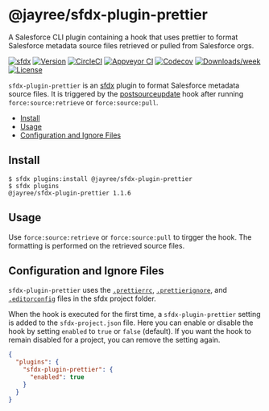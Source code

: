 # @jayree/sfdx-plugin-prettier

A Salesforce CLI plugin containing a hook that uses prettier to format Salesforce metadata source files retrieved or pulled from Salesforce orgs.

[![sfdx](https://img.shields.io/badge/cli-sfdx-brightgreen.svg)](https://developer.salesforce.com/tools/sfdxcli)
[![Version](https://img.shields.io/npm/v/@jayree/sfdx-plugin-prettier.svg)](https://npmjs.org/package/@jayree/sfdx-plugin-prettier)
[![CircleCI](https://circleci.com/gh/jayree/sfdx-plugin-prettier/tree/master.svg?style=shield)](https://circleci.com/gh/jayree/sfdx-plugin-prettier/tree/master)
[![Appveyor CI](https://ci.appveyor.com/api/projects/status/github/jayree/sfdx-plugin-prettier?branch=master&svg=true)](https://ci.appveyor.com/project/jayree/sfdx-plugin-prettier/branch/master)
[![Codecov](https://codecov.io/gh/jayree/sfdx-plugin-prettier/branch/master/graph/badge.svg)](https://codecov.io/gh/jayree/sfdx-plugin-prettier)
[![Downloads/week](https://img.shields.io/npm/dw/@jayree/sfdx-plugin-prettier.svg)](https://npmjs.org/package/@jayree/sfdx-plugin-prettier)
[![License](https://img.shields.io/npm/l/@jayree/sfdx-plugin-prettier.svg)](https://github.com/jayree/sfdx-plugin-prettier/blob/master/package.json)

`sfdx-plugin-prettier` is an [sfdx](https://developer.salesforce.com/tools/sfdxcli) plugin to format Salesforce metadata source files. It is triggered by the [postsourceupdate](https://github.com/forcedotcom/cli/blob/master/releasenotes/README.md#4950-august-6-2020) hook after running `force:source:retrieve` or `force:source:pull`.

<!-- toc -->
* [Install](#install)
* [Usage](#usage)
* [Configuration and Ignore Files](#configuration-and-ignore-files)
<!-- tocstop -->

## Install

<!-- usage -->
```sh-session
$ sfdx plugins:install @jayree/sfdx-plugin-prettier
$ sfdx plugins
@jayree/sfdx-plugin-prettier 1.1.6
```
<!-- usagestop -->

## Usage

Use `force:source:retrieve` or `force:source:pull` to tirgger the hook. The formatting is performed on the retrieved source files.

## Configuration and Ignore Files

`sfdx-plugin-prettier` uses the [`.prettierrc`](https://prettier.io/docs/en/configuration), [`.prettierignore`](https://prettier.io/docs/en/ignore#ignoring-files), and [`.editorconfig`](http://editorconfig.org/) files in the sfdx project folder.

When the hook is executed for the first time, a `sfdx-plugin-prettier` setting is added to the `sfdx-project.json` file. Here you can enable or disable the hook by setting `enabled` to `true` or `false` (default). If you want the hook to remain disabled for a project, you can remove the setting again.

```json
{
  "plugins": {
    "sfdx-plugin-prettier": {
      "enabled": true
    }
  }
}
```
